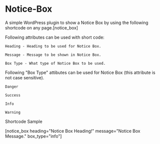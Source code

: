 # Notice-Box

A simple WordPress plugin to show a Notice Box by using the following shortcode on any page.[notice_box]

Following attributes can be used with short code:

	Heading - Heading to be used for Notice Box.
	
	Message - Message to be shown in Notice Box.
	
	Box Type - What type of Notice Box to be used.
	
Following "Box Type" attibutes can be used for Notice Box (this attribute is not case sensitive).

	Danger
	
	Success
	
	Info
	
	Warning
  
Shortcode Sample

[notice_box heading="Notice Box Heading!" message="Notice Box Message." box_type="info"]
